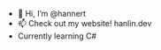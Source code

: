 - 👋 Hi, I’m @hannert
- 📫 Check out my website! hanlin.dev
- Currently learning C#
<!---
hannert/hannert is a ✨ special ✨ repository because its `README.md` (this file) appears on your GitHub profile.
You can click the Preview link to take a look at your changes.
--->
